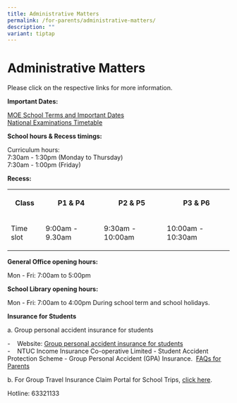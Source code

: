 ```yaml
---
title: Administrative Matters
permalink: /for-parents/administrative-matters/
description: ""
variant: tiptap
---
```

<h1><strong>Administrative Matters</strong></h1>
<p>Please click on the respective links for more information.</p>
<p><strong>Important Dates:</strong>
</p>
<p><a href="https://www.moe.gov.sg/calendar" rel="noopener noreferrer nofollow" target="_blank">MOE School Terms and Important Dates</a>&nbsp;
<br><a href="https://www.seab.gov.sg/docs/default-source/examination-timetable/2024-psle-exam-timetable.pdf?sfvrsn=5ef9c2bc_2" rel="noopener noreferrer nofollow" target="_blank">National Examinations Timetable</a>
</p>
<p><strong>School hours &amp; Recess timings:</strong>
</p>
<p>Curriculum hours:
<br>7:30am - 1:30pm (Monday to Thursday)
<br>7:30am - 1:00pm (Friday)</p>
<p><strong>Recess:</strong>
</p>
<table>
<tbody>
<tr>
<th rowspan="1" colspan="1">
<p>Class</p>
</th>
<th rowspan="1" colspan="1">
<p>P1 &amp; P4</p>
</th>
<th rowspan="1" colspan="1">
<p>P2 &amp; P5</p>
</th>
<th rowspan="1" colspan="1">
<p>P3 &amp; P6</p>
</th>
</tr>
<tr>
<td rowspan="1" colspan="1">
<p>Time slot</p>
</td>
<td rowspan="1" colspan="1">
<p>9:00am - 9.30am</p>
</td>
<td rowspan="1" colspan="1">
<p>9:30am - 10:00am</p>
</td>
<td rowspan="1" colspan="1">
<p>10:00am - 10:30am</p>
</td>
</tr>
</tbody>
</table>
<p><strong>General Office opening hours:</strong>
</p>
<p>Mon - Fri: 7:00am to 5:00pm</p>
<p><strong>School Library opening hours:</strong>
</p>
<p>Mon - Fri: 7:00am to 4:00pm During school term and school holidays.</p>
<p><strong>Insurance for Students</strong>
</p>
<p>a. Group personal accident insurance for students</p>
<p>-&nbsp;&nbsp; &nbsp;Website:&nbsp;<a href="https://www.income.com.sg/insurance/insurance-for-businesses/group-insurance/group-personal-accident-insurance-for-students" rel="noopener noreferrer nofollow" target="_blank">Group personal accident insurance for students</a> 
<br>-&nbsp;&nbsp; &nbsp;NTUC Income Insurance Co-operative Limited - Student
Accident Protection Scheme - Group Personal Accident (GPA) Insurance.&nbsp;
<a href="/files/General/NTUC FAQs for Parents_V2.pdf" rel="noopener noreferrer nofollow" target="_blank">FAQs for Parents</a>
</p>
<p>b. For Group Travel Insurance Claim Portal for School Trips,&nbsp;<a href="https://onlinetravelclaim.income.com.sg/travel-claim-web/travel" rel="noopener noreferrer nofollow" target="_blank">click here</a>.</p>
<p>Hotline: 63321133</p>